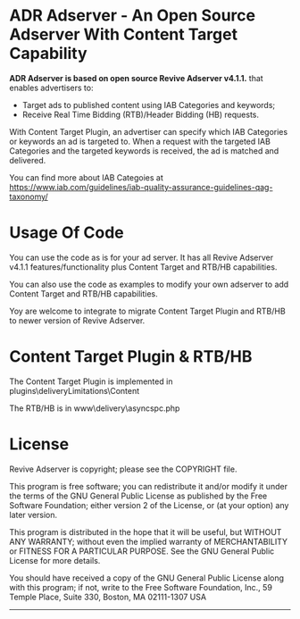 # ADR Adserver - An Open Source Adserver With Content Target Capability
**ADR Adserver is based on open source Revive Adserver v4.1.1.** that enables advertisers to:

* Target ads to published content using IAB Categories and keywords;
* Receive Real Time Bidding (RTB)/Header Bidding (HB) requests.

With Content Target Plugin, an advertiser can specify which IAB Categories or keywords an ad is targeted to. When a request with the targeted IAB Categories and the targeted keywords is received, the ad is matched and delivered.

You can find more about IAB Categoies at https://www.iab.com/guidelines/iab-quality-assurance-guidelines-qag-taxonomy/


# Usage Of Code

You can use the code as is for your ad server. It has all Revive Adserver v4.1.1 features/functionality plus Content Target and RTB/HB capabilities.

You can also use the code as examples to modify your own adserver to add Content Target and RTB/HB capabilities.

Yoy are welcome to integrate to migrate Content Target Plugin and RTB/HB to newer version of Revive Adserver.


# Content Target Plugin & RTB/HB

The Content Target Plugin is implemented in plugins\deliveryLimitations\Content

The RTB/HB is in www\delivery\asyncspc.php


# License

Revive Adserver is copyright; please see the COPYRIGHT file.

This program is free software; you can redistribute it and/or modify
it under the terms of the GNU General Public License as published by
the Free Software Foundation; either version 2 of the License, or
(at your option) any later version.

This program is distributed in the hope that it will be useful,
but WITHOUT ANY WARRANTY; without even the implied warranty of
MERCHANTABILITY or FITNESS FOR A PARTICULAR PURPOSE.  See the
GNU General Public License for more details.

You should have received a copy of the GNU General Public License
along with this program; if not, write to the Free Software
Foundation, Inc., 59 Temple Place, Suite 330, Boston, MA  02111-1307  USA

------------------------------------------------------------------------
